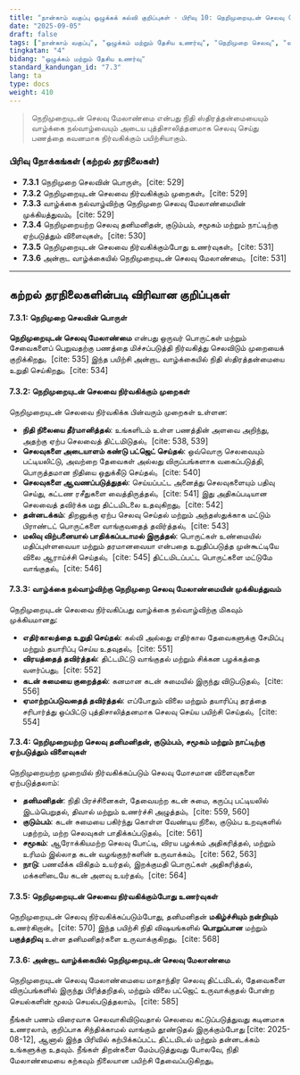 ```yaml
---
title: "நான்காம் வகுப்பு ஒழுக்கக் கல்வி குறிப்புகள் - பிரிவு 10: நெறிமுறையுடன் செலவு மேலாண்மை"
date: "2025-09-05"
draft: false
tags: ["நான்காம் வகுப்பு", "ஒழுக்கம் மற்றும் தேசிய உணர்வு", "நெறிமுறை செலவு", "வாழ்க்கை நல்வாழ்வு", "நிதி மேலாண்மை"]
tingkatan: "4"
bidang: "ஒழுக்கம் மற்றும் தேசிய உணர்வு"
standard_kandungan_id: "7.3"
lang: ta
type: docs
weight: 410
---
```


> நெறிமுறையுடன் செலவு மேலாண்மை என்பது நிதி ஸ்திரத்தன்மையையும் வாழ்க்கை நல்வாழ்வையும் அடைய புத்திசாலித்தனமாக செலவு செய்து பணத்தை கவனமாக நிர்வகிக்கும் பயிற்சியாகும்.

### பிரிவு நோக்கங்கள் (கற்றல் தரநிலைகள்)

  * **7.3.1** நெறிமுறை செலவின் பொருள்。[cite: 529]
  * **7.3.2** நெறிமுறையுடன் செலவை நிர்வகிக்கும் முறைகள்。[cite: 529]
  * **7.3.3** வாழ்க்கை நல்வாழ்விற்கு நெறிமுறை செலவு மேலாண்மையின் முக்கியத்துவம்。[cite: 529]
  * **7.3.4** நெறிமுறையற்ற செலவு தனிமனிதன், குடும்பம், சமூகம் மற்றும் நாட்டிற்கு ஏற்படுத்தும் விளைவுகள்。[cite: 530]
  * **7.3.5** நெறிமுறையுடன் செலவை நிர்வகிக்கும்போது உணர்வுகள்。[cite: 531]
  * **7.3.6** அன்றாட வாழ்க்கையில் நெறிமுறையுடன் செலவு மேலாண்மை。[cite: 531]

-----

## கற்றல் தரநிலைகளின்படி விரிவான குறிப்புகள்

#### 7.3.1: நெறிமுறை செலவின் பொருள்

**நெறிமுறையுடன் செலவு மேலாண்மை** என்பது ஒருவர் பொருட்கள் மற்றும் சேவைகளைப் பெறுவதற்கு பணத்தை மிச்சப்படுத்தி நிர்வகித்து செலவிடும் முறையைக் குறிக்கிறது。[cite: 535] இந்த பயிற்சி அன்றாட வாழ்க்கையில் நிதி ஸ்திரத்தன்மையை உறுதி செய்கிறது。[cite: 534]

#### 7.3.2: நெறிமுறையுடன் செலவை நிர்வகிக்கும் முறைகள்

நெறிமுறையுடன் செலவை நிர்வகிக்க பின்வரும் முறைகள் உள்ளன:

  * **நிதி நிலையை தீர்மானித்தல்**: உங்களிடம் உள்ள பணத்தின் அளவை அறிந்து, அதற்கு ஏற்ப செலவைத் திட்டமிடுதல்。[cite: 538, 539]
  * **செலவுகளை அடையாளம் கண்டு பட்ஜெட் செய்தல்**: ஒவ்வொரு செலவையும் பட்டியலிட்டு, அவற்றை தேவைகள் அல்லது விருப்பங்களாக வகைப்படுத்தி, பொருத்தமான நிதியை ஒதுக்கீடு செய்தல்。[cite: 540]
  * **செலவுகளை ஆவணப்படுத்துதல்**: செய்யப்பட்ட அனைத்து செலவுகளையும் பதிவு செய்து, கட்டண ரசீதுகளை வைத்திருத்தல்。[cite: 541] இது அதிகப்படியான செலவைத் தவிர்க்க மறு திட்டமிடலை உதவுகிறது。[cite: 542]
  * **தன்னடக்கம்**: திறனுக்கு ஏற்ப செலவு செய்தல் மற்றும் அந்தஸ்துக்காக மட்டும் பிராண்டட் பொருட்களை வாங்குவதைத் தவிர்த்தல்。[cite: 543]
  * **மலிவு விற்பனையால் பாதிக்கப்படாமல் இருத்தல்**: பொருட்கள் உண்மையில் மதிப்புள்ளவையா மற்றும் தரமானவையா என்பதை உறுதிப்படுத்த முன்கூட்டியே விலை ஆராய்ச்சி செய்தல்。[cite: 545] திட்டமிடப்பட்ட பொருட்களை மட்டுமே வாங்குதல்。[cite: 546]

#### 7.3.3: வாழ்க்கை நல்வாழ்விற்கு நெறிமுறை செலவு மேலாண்மையின் முக்கியத்துவம்

நெறிமுறையுடன் செலவை நிர்வகிப்பது வாழ்க்கை நல்வாழ்விற்கு மிகவும் முக்கியமானது:

  * **எதிர்காலத்தை உறுதி செய்தல்**: கல்வி அல்லது எதிர்கால தேவைகளுக்கு சேமிப்பு மற்றும் தயாரிப்பு செய்ய உதவுதல்。[cite: 551]
  * **விரயத்தைத் தவிர்த்தல்**: திட்டமிட்டு வாங்குதல் மற்றும் சிக்கன பழக்கத்தை வளர்ப்பது。[cite: 552]
  * **கடன் சுமையை குறைத்தல்**: கனமான கடன் சுமையில் இருந்து விடுபடுதல்。[cite: 556]
  * **ஏமாற்றப்படுவதைத் தவிர்த்தல்**: எப்போதும் விலை மற்றும் தயாரிப்பு தரத்தை சரிபார்த்து ஒப்பிட்டு புத்திசாலித்தனமாக செலவு செய்ய பயிற்சி செய்தல்。[cite: 554]

#### 7.3.4: நெறிமுறையற்ற செலவு தனிமனிதன், குடும்பம், சமூகம் மற்றும் நாட்டிற்கு ஏற்படுத்தும் விளைவுகள்

நெறிமுறையற்ற முறையில் நிர்வகிக்கப்படும் செலவு மோசமான விளைவுகளை ஏற்படுத்தலாம்:

  * **தனிமனிதன்**: நிதி பிரச்சினைகள், தேவையற்ற கடன் சுமை, கருப்பு பட்டியலில் இடம்பெறுதல், திவால் மற்றும் உணர்ச்சி அழுத்தம்。[cite: 559, 560]
  * **குடும்பம்**: கடன் சுமையை பகிர்ந்து கொள்ள வேண்டிய நிலை, குடும்ப உறவுகளில் பதற்றம், மற்ற செலவுகள் பாதிக்கப்படுதல்。[cite: 561]
  * **சமூகம்**: ஆரோக்கியமற்ற செலவு போட்டி, விரய பழக்கம் அதிகரித்தல், மற்றும் உரிமம் இல்லாத கடன் வழங்குநர்களின் உருவாக்கம்。[cite: 562, 563]
  * **நாடு**: பணவீக்க விகிதம் உயர்தல், இறக்குமதி பொருட்கள் அதிகரித்தல், மக்களிடையே கடன் அளவு உயர்தல்。[cite: 564]

#### 7.3.5: நெறிமுறையுடன் செலவை நிர்வகிக்கும்போது உணர்வுகள்

நெறிமுறையுடன் செலவு நிர்வகிக்கப்படும்போது, தனிமனிதன் **மகிழ்ச்சியும் நன்றியும்** உணர்கிறான்。[cite: 570] இந்த பயிற்சி நிதி விஷயங்களில் **பொறுப்பான** மற்றும் **பகுத்தறிவு** உள்ள தனிமனிதர்களை உருவாக்குகிறது。[cite: 568]

#### 7.3.6: அன்றாட வாழ்க்கையில் நெறிமுறையுடன் செலவு மேலாண்மை

நெறிமுறையுடன் செலவு மேலாண்மையை மாதாந்திர செலவு திட்டமிடல், தேவைகளை விருப்பங்களில் இருந்து பிரித்தறிதல், மற்றும் விலை பட்ஜெட் உருவாக்குதல் போன்ற செயல்களின் மூலம் செயல்படுத்தலாம்。[cite: 585]

நீங்கள் பணம் விரைவாக செலவாகிவிடுவதால் செலவை கட்டுப்படுத்துவது கடினமாக உணரலாம், குறிப்பாக சிந்திக்காமல் வாங்கும் தூண்டுதல் இருக்கும்போது [cite: 2025-08-12], ஆனால் இந்த பிரிவில் கற்பிக்கப்பட்ட திட்டமிடல் மற்றும் தன்னடக்கம் உங்களுக்கு உதவும். நீங்கள் திறன்களை மேம்படுத்துவது போலவே, நிதி மேலாண்மையை கற்கவும் நிலையான பயிற்சி தேவைப்படுகிறது。